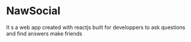 # NawSocial
It s a web app created with reactjs built for developpers to ask questions and find answers make friends 
